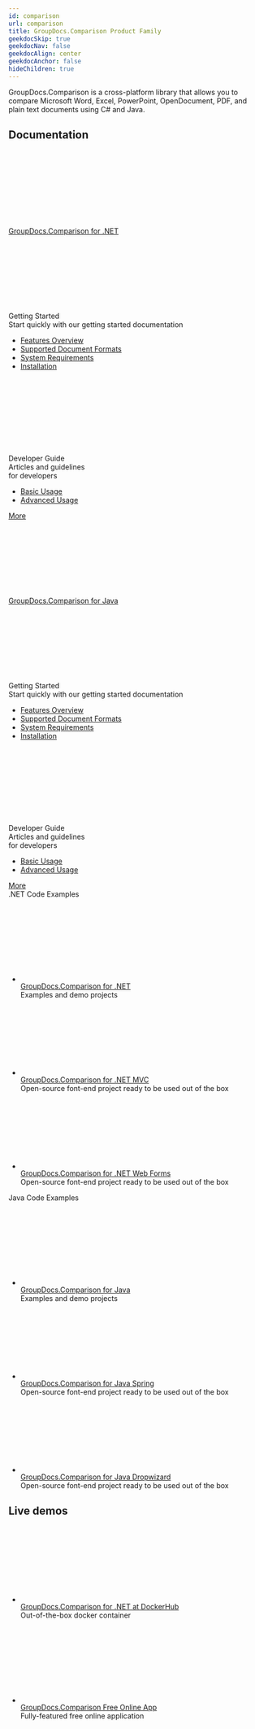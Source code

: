```yaml
---
id: comparison
url: comparison
title: GroupDocs.Comparison Product Family
geekdocSkip: true
geekdocNav: false
geekdocAlign: center
geekdocAnchor: false
hideChildren: true
---
```


<div class="gdoc-list-descr">
GroupDocs.Comparison is a cross-platform library that allows you to compare Microsoft Word, Excel, PowerPoint, OpenDocument, PDF, and plain text documents using C# and Java.
</div>

<h2 class="gdoc-product-title">Documentation</h2>

<div class="gdoc-product-docs">

<div class="gdoc-product-doc">
    <div class="gdoc-product-doc__icon-box">
    <svg class="gdoc-product-doc__icon"><use xlink:href="/img/groupdocs-stack.svg#net"></use></svg>
    </div>
    <a class="gdoc-product-doc__title"  href='/comparison/net/'>GroupDocs.Comparison for .NET</a>
    <div class="gdoc-product-cols">
        <div class="gdoc-product-col">
        <div class="gdoc-product-col__title">
        <svg class="gdoc-product-col__icon"><use xlink:href="/img/groupdocs-stack.svg#time"></use></svg>
        <div>Getting Started</div></div>
        <div class="gdoc-product-col__descr">Start quickly with our getting started documentation</div>
        <ul class="gdoc-product-col__links">
        <li> <a href='/comparison/net/features-overview/'>Features Overview</a></li>
        <li> <a href='/comparison/net/supported-document-formats/'>Supported Document Formats</a></li>
        <li> <a href='/comparison/net/system-requirements/'>System Requirements</a></li>
        <li> <a href='/comparison/net/installation/'>Installation</a></li>
        </ul>
        </div>
        <div class="gdoc-product-col">
        <div class="gdoc-product-col__title">
         <svg class="gdoc-product-col__icon"><use xlink:href="/img/groupdocs-stack.svg#document"></use></svg>
        <div>Developer Guide</div></div>
        <div class="gdoc-product-col__descr">Articles and guidelines <br> for developers</div>
        <ul class="gdoc-product-col__links">
        <li> <a href='/comparison/net/basic-usage'>Basic Usage</a></li>
        <li> <a href='/comparison/net/advanced-usage'>Advanced Usage</a></li>
        </ul>
        </div>
    </div>
    <a class="gdoc-product-doc__btn"  href='/comparison/net/'>More</a>

</div>

<div class="gdoc-product-doc">
    <div class="gdoc-product-doc__icon-box">
    <svg class="gdoc-product-doc__icon"><use xlink:href="/img/groupdocs-stack.svg#java"></use></svg>
    </div>
    <a class="gdoc-product-doc__title"  href='/comparison/java/'>GroupDocs.Comparison for Java</a>
    <div class="gdoc-product-cols">
        <div class="gdoc-product-col">
        <div class="gdoc-product-col__title ">
         <svg class="gdoc-product-col__icon"><use xlink:href="/img/groupdocs-stack.svg#time"></use></svg>
        <div>Getting Started</div></div>
        <div class="gdoc-product-col__descr">Start quickly with our getting started documentation</div>
        <ul class="gdoc-product-col__links">
         <li> <a href='/comparison/java/features-overview/'>Features  Overview</a></li>
         <li> <a href='/comparison/java/supported-document-formats/'>Supported Document Formats</a></li>
         <li> <a href='/comparison/java/system-requirements/'>System Requirements</a></li>
         <li> <a href='/comparison/java/installation/'>Installation</a></li>
        </ul>
        </div>
        <div class="gdoc-product-col">
        <div class="gdoc-product-col__title">
         <svg class="gdoc-product-col__icon"><use xlink:href="/img/groupdocs-stack.svg#document"></use></svg>
        <div>Developer Guide</div></div>
        <div class="gdoc-product-col__descr">Articles and guidelines <br> for developers</div>
        <ul class="gdoc-product-col__links">
        <li> <a href='/comparison/java/basic-usage'>Basic Usage</a></li>
        <li> <a href='/comparison/java/advanced-usage'>Advanced Usage</a></li>
        </ul>
        </div>
    </div>
    <a class="gdoc-product-doc__btn"  href='/comparison/java/'>More</a>

</div>

</div>

<div class="gdoc-product-examples">
<div class="gdoc-product-example">

<div class="gdoc-product-example__title">.NET Code Examples</div>

<ul class="gdoc-product-example__list ">
<li > 
<svg class="gdoc-product-example__icon"><use xlink:href="/img/groupdocs-stack.svg#git"></use></svg>
<div>
<a class="gdoc-product-example__link" rel="nofollow" href="https://github.com/groupdocs-comparison/GroupDocs.Comparison-for-.NET">GroupDocs.Comparison for .NET</a>
<div class="gdoc-product-example__descr">Examples and demo projects</div>
</div>
</li>

<li > 
<svg class="gdoc-product-example__icon"><use xlink:href="/img/groupdocs-stack.svg#git"></use></svg>
<div>
<a class="gdoc-product-example__link" rel="nofollow" href="https://github.com/groupdocs-comparison/GroupDocs.Comparison-for-.NET/tree/master/Demos/MVC">GroupDocs.Comparison for .NET MVC</a>
<div class="gdoc-product-example__descr">Open-source font-end project ready to be used out of the box</div>
</div>
</li>

<li > 
<svg class="gdoc-product-example__icon"><use xlink:href="/img/groupdocs-stack.svg#git"></use></svg>
<div>
<a class="gdoc-product-example__link" rel="nofollow" href="https://github.com/groupdocs-comparison/GroupDocs.Comparison-for-.NET/tree/master/Demos/WebForms">GroupDocs.Comparison for .NET Web Forms</a>
<div class="gdoc-product-example__descr">Open-source font-end project ready to be used out of the box</div>
</div>
</li>


</ul>

</div>

<div class="gdoc-product-example">
<div class="gdoc-product-example__title">Java Code Examples</div>

<ul class="gdoc-product-example__list ">
<li > 
<svg class="gdoc-product-example__icon"><use xlink:href="/img/groupdocs-stack.svg#git"></use></svg>
<div>
<a class="gdoc-product-example__link" rel="nofollow" href="https://github.com/groupdocs-comparison/GroupDocs.Comparison-for-Java">GroupDocs.Comparison for Java</a>
<div class="gdoc-product-example__descr">Examples and demo projects</div>
</div>
</li>

<li > 
<svg class="gdoc-product-example__icon"><use xlink:href="/img/groupdocs-stack.svg#git"></use></svg>
<div>
<a class="gdoc-product-example__link" rel="nofollow" href="https://github.com/groupdocs-comparison/GroupDocs.Comparison-for-Java/tree/master/Demos/Spring">GroupDocs.Comparison for Java Spring</a>
<div class="gdoc-product-example__descr">Open-source font-end project ready to be used out of the box</div>
</div>
</li>

<li > 
<svg class="gdoc-product-example__icon"><use xlink:href="/img/groupdocs-stack.svg#git"></use></svg>
<div>
<a class="gdoc-product-example__link" rel="nofollow" href="https://github.com/groupdocs-comparison/GroupDocs.Comparison-for-Java/tree/master/Demos/Dropwizard">GroupDocs.Comparison for Java Dropwizard</a>
<div class="gdoc-product-example__descr">Open-source font-end project ready to be used out of the box</div>
</div>
</li>

</ul>

</div>

</div>

<h2 class="gdoc-product-title">Live demos</h2>

<div class="gdoc-product-examples">
<div class="gdoc-product-example gdoc-product-example--mobile-fix">
<ul class="gdoc-product-example__list">
<li > 
 <svg class="gdoc-product-example__icon"><use xlink:href="/img/groupdocs-stack.svg#docker"></use></svg>
<div>
<a class="gdoc-product-example__link" rel="nofollow" href="https://hub.docker.com/r/groupdocs/comparison">GroupDocs.Comparison for .NET at DockerHub</a>
<div class="gdoc-product-example__descr">Out-of-the-box docker container</div>
</div>
</li>

</ul>
</div>

<div class="gdoc-product-example">
<ul class="gdoc-product-example__list gdoc-product-example__list--app">
<li > 
 <svg class="gdoc-product-example__icon"><use xlink:href="/img/groupdocs-stack.svg#app"></use></svg>
<div>
<a class="gdoc-product-example__link" href="https://products.groupdocs.app/comparison/total">GroupDocs.Comparison Free Online App</a>
<div class="gdoc-product-example__descr">Fully-featured free online application</div>
</div>
</li>

</ul>
</div>

</div>
